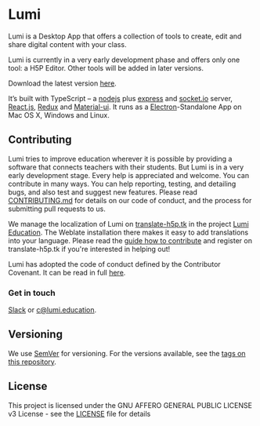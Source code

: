 # Lumi

Lumi is a Desktop App that offers a collection of tools to create, edit and share digital content with your class.

Lumi is currently in a very early development phase and offers only one tool: a H5P Editor.
Other tools will be added in later versions.

Download the latest version [here](https://github.com/Lumieducation/Lumi/releases/latest).

It’s built with TypeScript – a [nodejs](https://nodejs.org/) plus [express](https://expressjs.com/) and [socket.io](http://socket.io) server, [React.js](https://reactjs.org/), [Redux](https://redux.js.org/) and [Material-ui](https://www.material-ui.com).
It runs as a [Electron](https://electronjs.org)-Standalone App on Mac OS X, Windows and Linux.

## Contributing

Lumi tries to improve education wherever it is possible by providing a software that connects teachers with their students. But Lumi is in a very early development stage. Every help is appreciated and welcome. You can contribute in many ways. You can help reporting, testing, and detailing bugs, and also test and suggest new features.
Please read [CONTRIBUTING.md](./.github/CONTRIBUTING.md) for details on our code of conduct, and the process for submitting pull requests to us.

We manage the localization of Lumi on [translate-h5p.tk](https://translate-h5p.tk/) in the project [Lumi Education](https://translate-h5p.tk/weblate/projects/lumi-education/). The Weblate installation there makes it easy to add translations into your language. Please read the [guide how to contribute](https://translate-h5p.tk/contributing/) and register on translate-h5p.tk if you're interested in helping out! 

Lumi has adopted the code of conduct defined by the Contributor Covenant. It can be read in full [here](./CODE-OF-CONDUCT.md).

### Get in touch

[Slack](https://join.slack.com/t/lumi-education/shared_invite/enQtMjY0MTM2NjIwNDU0LWU3YzVhZjdkNGFjZGE1YThjNzBiMmJjY2I2ODk2MzAzNDE3YzI0MmFkOTdmZWZhOTBmY2RjOTc3ZmZmOWMxY2U) or [c@lumi.education](mailto:c@lumi.education).

## Versioning

We use [SemVer](http://semver.org/) for versioning. For the versions available, see the [tags on this repository](https://github.com/Lumieducation/Lumi/tags).

## License

This project is licensed under the GNU AFFERO GENERAL PUBLIC LICENSE v3 License - see the [LICENSE](LICENSE) file for details
